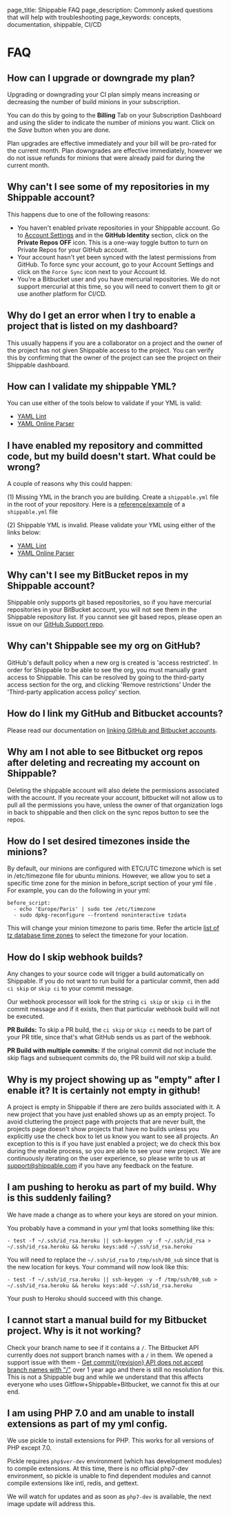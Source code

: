 page_title: Shippable FAQ
page_description: Commonly asked questions that will help with troubleshooting
page_keywords: concepts, documentation, shippable, CI/CD

# FAQ


## How can I upgrade or downgrade my plan?

Upgrading or downgrading your CI plan simply means increasing or decreasing the number of build minions in your subscription.

You can do this by going to the **Billing** Tab on your Subscription Dashboard and using the slider to indicate the number of minions you want. Click on the *Save* button when you are done.

Plan upgrades are effective immediately and your bill will be pro-rated for the current month. Plan downgrades are effective immediately, however we do not issue refunds for minions that were already paid for during the current month. 


## Why can't I see some of my repositories in my Shippable account?

This happens due to one of the following reasons:

- You haven't enabled private repositories in your Shippable account. Go to [Account Settings](acc_overview.md) and in the **GitHub Identity** section, click on the **Private Repos OFF** icon. This is a one-way toggle button to turn on Private Repos for your GitHub account.
- Your account hasn't yet been synced with the latest permissions from GitHub. To force sync your account, go to your Account Settings and click on the `Force Sync` icon next to your Account Id.
-  You're a Bitbucket user and you have mercurial repositories. We do not support mercurial at this time, so you will need to convert them to git or use another platform for CI/CD.

## Why do I get an error when I try to enable a project that is listed on my dashboard?

This usually happens if you are a collaborator on a project and the owner of the project has not given Shippable access to the project. You can verify this by confirming that the owner of the project can see the project on their Shippable dashboard.

## How can I validate my shippable YML?

You can use either of the tools below to validate if your YML is valid:

* [YAML Lint](http://www.yamllint.com/)
* [YAML Online Parser](http://yaml-online-parser.appspot.com/)

## I have enabled my repository and committed code, but my build doesn't start. What could be wrong?

A couple of reasons why this could happen:

(1) Missing YML in the branch you are building. Create a `shippable.yml` file in the root of your repository. Here is a [reference/example](http://docs.shippable.com/ci_configure/#shippableyml-structure) of a `shippable.yml` file

(2) Shippable YML is invalid. Please validate your YML using either of the links below:

* [YAML Lint](http://www.yamllint.com/)
* [YAML Online Parser](http://yaml-online-parser.appspot.com/)

## Why can't I see my BitBucket repos in my Shippable account?

Shippable only supports git based repositories, so if you have mercurial
repositories in your BitBucket account, you will not see them in the
Shippable repository list. If you cannot see git based repos, please
open an issue on our [GitHub Support
repo](<https://github.com/Shippable/support>).

## Why can't Shippable see my org on GitHub?

GitHub's default policy when a new org is created is 'access
restricted'. In order for Shippable to be able to see the org, you must
manually grant access to Shippable. This can be resolved by going to the
third-party access section for the org, and clicking 'Remove
restrictions' Under the 'Third-party application access policy' section.

## How do I link my GitHub and Bitbucket accounts?

Please read our documentation on [linking GitHub and Bitbucket accounts](ht_link_gh_and_bb.md).

## Why am I not able to see Bitbucket org repos after deleting and recreating my account on Shippable?

Deleting the shippable account will also delete the permissions
associated with the account. If you recreate your account, bitbucket
will not allow us to pull all the permissions you have, unless the owner
of that organization logs in back to shippable and then click on the
sync repos button to see the repos.

## How do I set desired timezones inside the minions?

By default, our minions are configured with ETC/UTC timezone which is
set in /etc/timezone file for ubuntu minions. However, we allow you to
set a specific time zone for the minion in before\_script section of
your yml file . For example, you can do the following in your yml:

```
before_script:
  - echo 'Europe/Paris' | sudo tee /etc/timezone
  - sudo dpkg-reconfigure --frontend noninteractive tzdata
```

This will change your minion timezone to paris time. Refer the article
[list of tz database time zones](http://en.wikipedia.org/wiki/List_of_tz_database_time_zones) to select the timezone for your location.

## How do I skip webhook builds?

Any changes to your source code will trigger a build automatically on Shippable. If you do not want to run build for a particular commit,
then add ```ci skip``` or ```skip ci``` to your commit message.

Our webhook processor will look for the string ```ci skip``` or ```skip ci``` in the commit message and if it exists, then that particular
webhook build will not be executed.

**PR Builds:** To skip a PR build, the ```ci skip``` or ```skip ci``` needs to be part of your PR title, since that's what GitHub sends us as part of the webhook.

**PR Build with multiple commits:** If the original commit did not include the skip flags and subsequent commits do, the PR build will _not_ skip a build.


## Why is my project showing up as "empty" after I enable it? It is certainly not empty in github!

A project is empty in Shippable if there are zero builds associated with it. A new project that you have just enabled shows up as an empty project. To avoid cluttering the project page with projects that are never built, the projects page doesn't show projects that have no builds unless you explicitly use the check box to let us know you want to see all projects. An exception to this is if you have just enabled a project; we do check this box during the enable process, so you are able to see your new project. We are continuously iterating on the user experience, so please write to us at support@shippable.com if you have any feedback on the feature.

## I am pushing to heroku as part of my build. Why is this suddenly failing?

We have made a change as to where your keys are stored on your minion.

You probably have a command in your yml that looks something like this:

```
- test -f ~/.ssh/id_rsa.heroku || ssh-keygen -y -f ~/.ssh/id_rsa > ~/.ssh/id_rsa.heroku && heroku keys:add ~/.ssh/id_rsa.heroku
```

You will need to replace the `~/.ssh/id_rsa` to `/tmp/ssh/00_sub` since that is the new location for keys. Your command will now look like this:
```
- test -f ~/.ssh/id_rsa.heroku || ssh-keygen -y -f /tmp/ssh/00_sub > ~/.ssh/id_rsa.heroku && heroku keys:add ~/.ssh/id_rsa.heroku
```
Your push to Heroku should succeed with this change. 

## I cannot start a manual build for my Bitbucket project. Why is it not working?

Check your branch name to see if it contains a ```/```. The Bitbucket API currently does not support branch names with a ```/``` in them. We opened a support issue with them - [Get commit/{revision} API does not accept branch names with "/"](https://bitbucket.org/site/master/issues/9969/get-commit-revision-api-does-not-accept) over 1 year ago and there is still no resolution for this. This is not a Shippable bug and while we understand that this affects everyone who uses Gitflow+Shippable+Bitbucket, we cannot fix this at our end. 	
## I am using PHP 7.0 and am unable to install extensions as part of my yml config.

We use pickle to install extensions for PHP. This works for all versions of PHP except 7.0.

Pickle requires `php$ver-dev` environment (which has development modules) to compile extensions. At this time, there is no official php7-dev environment, so pickle is unable to find dependent modules and cannot compile extensions like intl, redis, and gettext.

We will watch for updates and as soon as `php7-dev` is available, the next image update will address this.